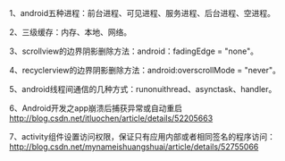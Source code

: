 1、android五种进程：前台进程、可见进程、服务进程、后台进程、空进程。

2、三级缓存：内存、本地、网络。

3、scrollview的边界阴影删除方法：android：fadingEdge = "none"。

4、recyclerview的边界阴影删除方法：android:overscrollMode = "never"。

5、android线程间通信的几种方式：runonuithread、asynctask、handler。

6、Android开发之app崩溃后捕获异常或自动重启
http://blog.csdn.net/itluochen/article/details/52205663

7、activity组件设置访问权限，保证只有应用内部或者相同签名的程序访问：
http://blog.csdn.net/mynameishuangshuai/article/details/52755066
